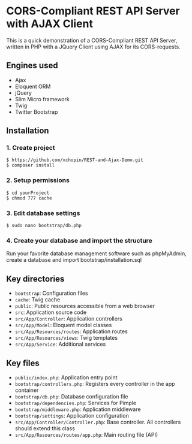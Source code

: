 # CORS-Compliant REST API Server with AJAX Client
This is a quick demonstration of a CORS-Compliant REST API Server, written in PHP with a JQuery Client using AJAX for its CORS-requests.

## Engines used
- Ajax
- Eloquent ORM
- jQuery
- Slim Micro framework
- Twig
- Twitter Bootstrap


## Installation
### 1. Create project

```
$ https://github.com/xchopin/REST-and-Ajax-Demo.git
$ composer install
```

### 2. Setup permissions
```
$ cd yourProject
$ chmod 777 cache
```

### 3. Edit database settings
```
$ sudo nano bootstrap/db.php
```

### 4. Create your database and import the structure
Run your favorite database management software such as phpMyAdmin, create a database and import bootstrap/installation.sql

## Key directories
- `bootstrap`: Configuration files
- `cache`: Twig cache
- `public`: Public resources accessible from a web browser
- `src`: Application source code
- `src/App/Controller`: Application controllers
- `src/App/Model`: Eloquent model classes
- `src/App/Resources/routes`: Application routes
- `src/App/Resources/views`: Twig templates
- `src/App/Service`: Additional services

## Key files
- `public/index.php`: Application entry point
- `bootstrap/controllers.php`: Registers every controller in the app container
- `bootstrap/db.php`: Database configuration file
- `bootstrap/dependencies.php`: Services for Pimple
- `bootstrap/middleware.php`: Application middleware
- `bootstrap/settings`: Application configuration
- `src/App/Controller/Controller.php`: Base controller. All controllers should extend this class
- `src/App/Resources/routes/app.php`: Main routing file (API)
